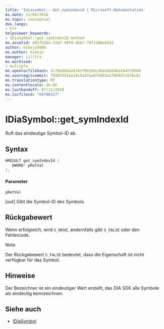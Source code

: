 ```yaml
---
title: 'Idiasymbol:: Get_symindexid | Microsoft-Dokumentation'
ms.date: 11/04/2016
ms.topic: conceptual
dev_langs:
- C++
helpviewer_keywords:
- IDiaSymbol::get_symIndexId method
ms.assetid: dd1fb3ba-31bf-497d-a6bf-79f1206e6642
author: mikejo5000
ms.author: mikejo
manager: jillfra
ms.workload:
- multiple
ms.openlocfilehash: 3c76bd8da28742f0618dcd6ee68d46a1b4578580
ms.sourcegitcommit: 75807551ea14c5a37aa07dd93a170b02fc67bc8c
ms.translationtype: MT
ms.contentlocale: de-DE
ms.lasthandoff: 07/12/2019
ms.locfileid: "64786317"
---
```

# <a name="idiasymbolgetsymindexid"></a>IDiaSymbol::get_symIndexId
Ruft das eindeutige Symbol-ID ab.

## <a name="syntax"></a>Syntax

```C++
HRESULT get_symIndexId ( 
   DWORD* pRetVal
);
```

#### <a name="parameters"></a>Parameter
 `pRetVal`

[out] Gibt die Symbol-ID des Symbols.

## <a name="return-value"></a>Rückgabewert
 Wenn erfolgreich, wird `S_OK`ist, andernfalls gibt `S_FALSE` oder den Fehlercode.

> [!NOTE]
> Der Rückgabewert `S_FALSE` bedeutet, dass die Eigenschaft ist nicht verfügbar für das Symbol.

## <a name="remarks"></a>Hinweise
 Der Bezeichner ist ein eindeutiger Wert erstellt, das DIA SDK alle Symbole als eindeutig kennzeichnen.

## <a name="see-also"></a>Siehe auch
- [IDiaSymbol](../../debugger/debug-interface-access/idiasymbol.md)